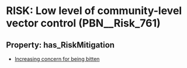 # RISK: __Low level of community-level vector control__ (PBN__Risk_761)

## Property: has_RiskMitigation

* [Increasing concern for being bitten](PBN__RiskMitigation_1051)

